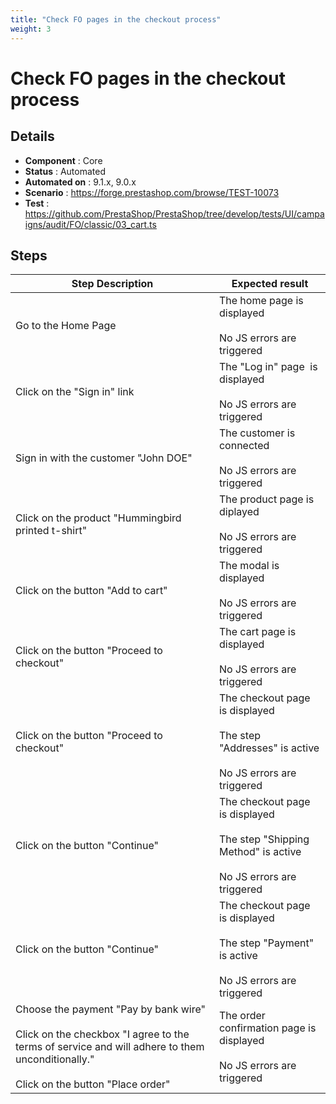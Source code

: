```yaml
---
title: "Check FO pages in the checkout process"
weight: 3
---
```


# Check FO pages in the checkout process
## Details
* **Component** : Core
* **Status** : Automated
* **Automated on** : 9.1.x, 9.0.x
* **Scenario** : https://forge.prestashop.com/browse/TEST-10073
* **Test** : https://github.com/PrestaShop/PrestaShop/tree/develop/tests/UI/campaigns/audit/FO/classic/03_cart.ts

## Steps
| Step Description | Expected result |
| ----- | ----- |
| Go to the Home Page | The home page is displayed<br><br>No JS errors are triggered |
| Click on the "Sign in" link | The "Log in" page  is displayed<br><br>No JS errors are triggered |
| Sign in with the customer "John DOE" | The customer is connected<br><br>No JS errors are triggered |
| Click on the product "Hummingbird printed t-shirt" | The product page is diplayed<br><br>No JS errors are triggered |
| Click on the button "Add to cart" | The modal is displayed <br><br>No JS errors are triggered |
| Click on the button "Proceed to checkout" | The cart page is displayed<br><br>No JS errors are triggered |
| Click on the button "Proceed to checkout" | The checkout page is displayed<br><br>The step "Addresses" is active<br><br>No JS errors are triggered |
| Click on the button "Continue" | The checkout page is displayed<br><br>The step "Shipping Method" is active<br><br>No JS errors are triggered |
| Click on the button "Continue" | The checkout page is displayed<br><br>The step "Payment" is active<br><br>No JS errors are triggered |
| Choose the payment "Pay by bank wire"<br><br>Click on the checkbox "I agree to the terms of service and will adhere to them unconditionally."<br><br>Click on the button "Place order" | The order confirmation page is displayed<br><br>No JS errors are triggered |
